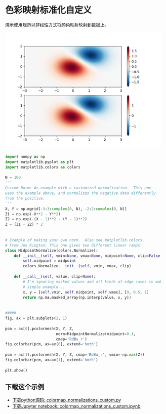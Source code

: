 # 色彩映射标准化自定义

演示使用规范以非线性方式将颜色映射映射到数据上。

![色彩映射标准化自定义示例](/static/images/gallery/sphx_glr_colormap_normalizations_custom_001.png)

```python
import numpy as np
import matplotlib.pyplot as plt
import matplotlib.colors as colors

N = 100
'''
Custom Norm: An example with a customized normalization.  This one
uses the example above, and normalizes the negative data differently
from the positive.
'''
X, Y = np.mgrid[-3:3:complex(0, N), -2:2:complex(0, N)]
Z1 = np.exp(-X**2 - Y**2)
Z2 = np.exp(-(X - 1)**2 - (Y - 1)**2)
Z = (Z1 - Z2) * 2


# Example of making your own norm.  Also see matplotlib.colors.
# From Joe Kington: This one gives two different linear ramps:
class MidpointNormalize(colors.Normalize):
    def __init__(self, vmin=None, vmax=None, midpoint=None, clip=False):
        self.midpoint = midpoint
        colors.Normalize.__init__(self, vmin, vmax, clip)

    def __call__(self, value, clip=None):
        # I'm ignoring masked values and all kinds of edge cases to make a
        # simple example...
        x, y = [self.vmin, self.midpoint, self.vmax], [0, 0.5, 1]
        return np.ma.masked_array(np.interp(value, x, y))


#####
fig, ax = plt.subplots(2, 1)

pcm = ax[0].pcolormesh(X, Y, Z,
                       norm=MidpointNormalize(midpoint=0.),
                       cmap='RdBu_r')
fig.colorbar(pcm, ax=ax[0], extend='both')

pcm = ax[1].pcolormesh(X, Y, Z, cmap='RdBu_r', vmin=-np.max(Z))
fig.colorbar(pcm, ax=ax[1], extend='both')

plt.show()
```

## 下载这个示例
            
- [下载python源码: colormap_normalizations_custom.py](https://matplotlib.org/_downloads/colormap_normalizations_custom.py)
- [下载Jupyter notebook: colormap_normalizations_custom.ipynb](https://matplotlib.org/_downloads/colormap_normalizations_custom.ipynb)